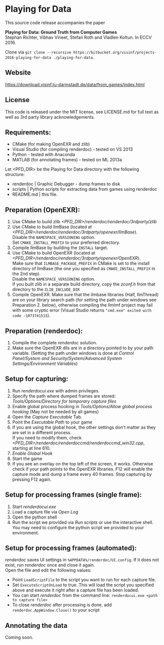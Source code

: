 Playing for Data
===============================================================================

This source code release accompanies the paper  

**Playing for Data: Ground Truth from Computer Games**  
Stephan Richter, Vibhav Vineet, Stefan Roth and Vladlen Koltun. In ECCV 2016.  

Clone via `git clone --recursive https://bitbucket.org/visinf/projects-2016-playing-for-data ./playing-for-data`.


Website
-------------------------------------------------------------------------------
https://download.visinf.tu-darmstadt.de/data/from_games/index.html


License
-------------------------------------------------------------------------------
This code is released under the MIT license, see LICENSE.md for full text as well as 3rd party library acknowledgements.

Requirements:
-------------------------------------------------------------------------------
* CMake (for making OpenEXR and zlib)
* Visual Studio (for compiling renderdoc) - tested on VS 2013
* Python - tested with Anaconda
* MATLAB (for annotating frames) - tested on ML 2013a


Let <PFD_DIR> be the Playing for Data directory with the following structure:

* renderdoc  | Graphic Debugger - dump frames to disk
* scripts    | Python scripts for extracting data from games using renderdoc
* README.md  | this file.


Preparation (OpenEXR):
-------------------------------------------------------------------------------
1. Use CMake to build zlib *<PFD_DIR>/renderdoc/renderdoc/3rdparty/zlib*
2. Use CMake to build IlmBase (located at *<PFD_DIR>/renderdoc/renderdoc/3rdparty/openexr/IlmBase*).  
   Disable the `NAMESPACE_VERSIONING` option.  
   Set `CMAKE_INSTALL_PREFIX` to your preferred directory.   
3. Compile IlmBase by building the `INSTALL` target.
4. Use CMake to build OpenEXR (located at *<PFD_DIR>/renderdoc/renderdoc/3rdparty/openexr/OpenEXR*).  
   Make sure that `ILMBASE_PACKAGE_PREFIX` in CMake is set to the install directory of IlmBase
   (the one you specified as `CMAKE_INSTALL_PREFIX` in the 2nd step).  
   Disable the `NAMESPACE_VERSIONING` option.  
   If you built zlib in a separate build directory, copy the *zconf.h* from that directory to the `ZLIB_INCLUDE_DIR`
5. Compile OpenEXR. Make sure that the ilmbase libraries (Half, IlmThread) are on your library search path 
   (for setting the path under windows see Preparation 2. below), 
   otherwise compiling the IlmImf project may fail with some cryptic error (Visual Studio returns `"cmd.exe" exited with code -1073741515`).
   

Preparation (renderdoc):
-------------------------------------------------------------------------------
1. Compile the complete *renderdoc* solution.
2. Make sure the OpenEXR dlls are in a directory pointed to by your path variable.
   (Setting the path under windows is done at
    *Control Panel/System and Security/System/Advanced System Settings/Environment Variables*)



Setup for capturing:
-------------------------------------------------------------------------------
1. Run *renderdocui.exe* with admin privileges.
2. Specify the path where dumped frames are stored: *Tools/Options/Directory for temporary capture files*
3. Enable global process hooking in *Tools/Options/Allow global process hooking* (May not be needed by all games)
4. Open the *Capture Executable* Tab.
5. Point the *Executable Path* to your game
6. If you are using the global hook, the other settings don't matter as they are set in a different process.  
   If you need to modify them, check *<PFD_DIR>/renderdoc/renderdoccmd/renderdoccmd_win32.cpp*, starting at line 610.
7. *Enable Global Hook*
8. Start the game
9. If you see an overlay on the top left of the screen, it works. Otherwise check if your path points to the OpenEXR libraries.
   F12 will enable the capture mode and dump a frame every 40 frames. Stop capturing by pressing F12 again.


Setup for processing frames (single frame):
-------------------------------------------------------------------------------
1. Start *renderdocui.exe*
2. Load a capture file via *Open Log*
3. Open the python shell
4. Run the script we provided via *Run scripts* or use the interactive shell.  
   You may need to configure the python script we provided to your environment.


Setup for processing frames (automated):
-------------------------------------------------------------------------------
*renderdoc* saves UI settings in `%APPDATA%/renderdoc/UI.config`. 
If it does not exist, run *renderdoc* once and close it again.  
Open the file and edit the following values:

* Point `LoadScriptFile` to the script you want to run for each capture file.
* Set `ExecuteScriptOnLoad` to true. This will load the script you specified above
  and execute it right after a capture file has been loaded.
* You can start *renderdoc* from the command line: `renderdocui.exe <path to capture file>`
* To close *renderdoc* after processing is done, add `renderdoc.AppWindow.Close()` to your script


Annotating the data
-------------------------------------------------------------------------------
Coming soon.